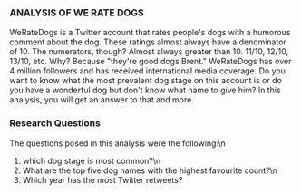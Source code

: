 ### ANALYSIS OF WE RATE DOGS
WeRateDogs is a Twitter account that rates people's dogs with a humorous comment about the dog. These ratings almost always have a denominator of 10. The numerators, though? Almost always greater than 10. 11/10, 12/10, 13/10, etc. Why? Because \"they're good dogs Brent.\" WeRateDogs has over 4 million followers and has received international media coverage. Do you want to know what the most prevalent dog stage on this account is or do you have a wonderful dog but don't know what name to give him? In this analysis, you will get an answer to that and more.

### Research Questions

The questions posed in this analysis were the following:\n
1. which dog stage is most common?\n
2. What are the top five dog names with the highest favourite count?\n
3. Which year has the most Twitter retweets?
  
